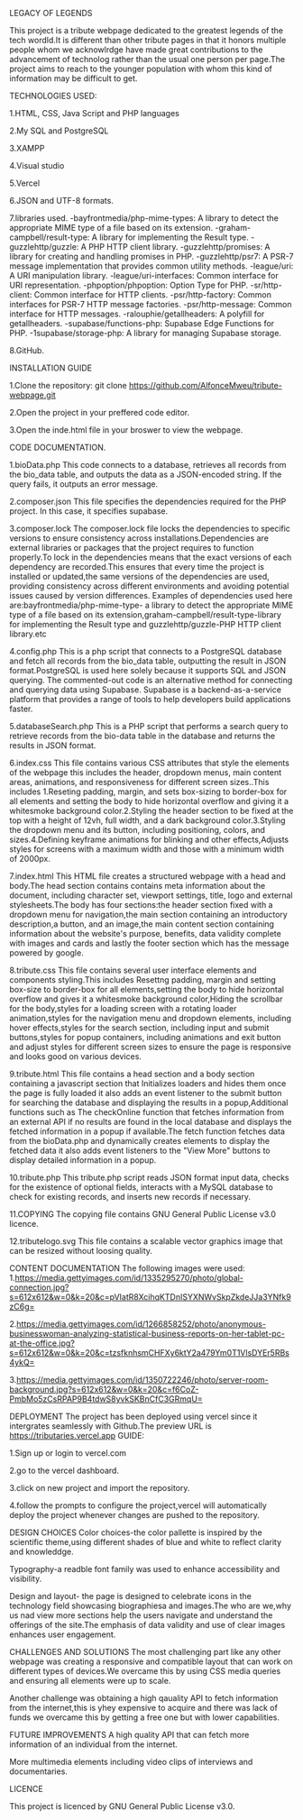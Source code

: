 LEGACY OF LEGENDS

This project is a tribute webpage dedicated to the greatest legends of the tech wordld.It is different than other tribute pages in that it honors multiple people whom we acknowlrdge have made great contributions to the advancement of technolog rather than the usual one person per page.The project aims to reach to the younger population with whom this kind of information may be difficult to get.  

TECHNOLOGIES USED:

1.HTML, CSS, Java Script and PHP languages

2.My SQL and PostgreSQL

3.XAMPP

4.Visual studio

5.Vercel

6.JSON and UTF-8 formats.

7.libraries used.
-bayfrontmedia/php-mime-types: A library to detect the appropriate MIME type of a file based on its extension.
-graham-campbell/result-type: A library for implementing the Result type.
-guzzlehttp/guzzle: A PHP HTTP client library.
-guzzlehttp/promises: A library for creating and handling promises in PHP.
-guzzlehttp/psr7: A PSR-7 message implementation that provides common utility methods.
-league/uri: A URI manipulation library.
-league/uri-interfaces: Common interface for URI representation.
-phpoption/phpoption: Option Type for PHP.
-sr/http-client: Common interface for HTTP clients.
-psr/http-factory: Common interfaces for PSR-7 HTTP message factories.
-psr/http-message: Common interface for HTTP messages.
-ralouphie/getallheaders: A polyfill for getallheaders.
-supabase/functions-php: Supabase Edge Functions for PHP.
-1supabase/storage-php: A library for managing Supabase storage.

8.GitHub. 

INSTALLATION GUIDE

1.Clone the repository: git clone https://github.com/AlfonceMweu/tribute-webpage.git

2.Open the project in your preffered code editor.

3.Open the inde.html file in your broswer to view the webpage.

CODE DOCUMENTATION.

1.bioData.php 
This code connects to a database, retrieves all records from the bio_data table, and outputs the data as a JSON-encoded string. If the query fails, it outputs an error message.

2.composer.json
This file specifies the dependencies required for the PHP project. In this case, it specifies supabase.

3.composer.lock
The composer.lock file locks the dependencies to specific versions to ensure consistency across installations.Dependencies are external libraries or packages that the project requires to function properly.To lock in the dependencies means that the exact versions of each dependency are recorded.This ensures that every time the project is installed or updated,the same versions of the dependencies are used, providing consistency across different environments and avoiding potential issues caused by version differences. Examples of dependencies used here are:bayfrontmedia/php-mime-type- a library to detect the appropriate MIME type of a file based on its extension,graham-campbell/result-type-library for implementing the Result type and guzzlehttp/guzzle-PHP HTTP client library.etc

4.config.php
This is a php script that connects to a PostgreSQL database and fetch all records from the bio_data table, outputting the result in JSON format.PostgreSQL is used here solely because it supports SQL and JSON querying. The commented-out code is an alternative method for connecting and querying data using Supabase. Supabase is a backend-as-a-service platform that provides a range of tools to help developers build applications faster.

5.databaseSearch.php
This is a PHP script that performs a search query  to retrieve records from  the bio-data table in the database and returns the results in JSON format.

6.index.css
This file contains various CSS attributes that style the elements of the webpage this includes the header, dropdown menus, main content areas, animations, and responsiveness for different screen sizes..This includes 1.Reseting padding, margin, and sets box-sizing to border-box for all elements and setting the body to hide horizontal overflow and giving it a whitesmoke background color.2.Styling the header section to be fixed at the top with a height of 12vh, full width, and a dark background color.3.Styling  the dropdown menu and its button, including positioning, colors, and sizes.4.Defining keyframe animations for blinking and other effects,Adjusts styles for screens with a maximum width and those with a minimum width of 2000px.

7.index.html
This HTML file creates a structured webpage with a head and body.The head section contains contains meta information about the document, including character set, viewport settings, title, logo and external stylesheets.The body has four sections:the header section fixed with a dropdown menu for navigation,the main section containing an introductory description,a button, and an image,the main content section containing information about the website's purpose, benefits, data validity complete with images and cards and lastly the footer section which has the message powered by google.

8.tribute.css
This file contains several user interface elements and components styling.This includes Resettng padding, margin and setting box-size to border-box for all elements,setting the body to hide horizontal overflow and gives it a whitesmoke background color,Hiding the scrollbar for the body,styles for a loading screen with a rotating loader animation,styles for the navigation menu and dropdown elements, including hover effects,styles for the search section, including input and submit buttons,styles for popup containers, including animations and exit button and adjust styles for different screen sizes to ensure the page is responsive and looks good on various devices.

9.tribute.html
This file contains a head section and a body section containing a javascript section that Initializes loaders and hides them once the page is fully loaded it also adds an event listener to the submit button for searching the database and displaying the results in a popup,Additional functions such as The checkOnline function that fetches information from an external API if no results are found in the local database and displays the fetched information in a popup if available.The  fetch function fetches data from the  bioData.php  and dynamically creates elements to display the fetched data it also adds event listeners to the "View More" buttons to display detailed information in a popup.

10.tribute.php
This tribute.php script reads JSON format input data, checks for the existence of optional fields, interacts with a MySQL database to check for existing records, and inserts new records if necessary.

11.COPYING 
The copying file contains GNU General Public License v3.0 licence.

12.tributelogo.svg
This file contains a scalable vector graphics image that can be resized without loosing quality.

CONTENT DOCUMENTATION
The following images were used:
1.https://media.gettyimages.com/id/1335295270/photo/global-connection.jpg?s=612x612&w=0&k=20&c=pVIatR8XcihqKTDnISYXNWvSkpZkdeJJa3YNfk9zC6g=

2.https://media.gettyimages.com/id/1266858252/photo/anonymous-businesswoman-analyzing-statistical-business-reports-on-her-tablet-pc-at-the-office.jpg?s=612x612&w=0&k=20&c=tzsfknhsmCHFXy6ktY2a479Ym0T1VlsDYEr5RBs4ykQ=

3.https://media.gettyimages.com/id/1350722246/photo/server-room-background.jpg?s=612x612&w=0&k=20&c=f6CoZ-PmbMo5zCsRPAP9B4tdwS8yvkSKBnCfC3GRmqU=

DEPLOYMENT
The project has been deployed using vercel since it intergrates seamlessly with Github.The preview URL is https://tributaries.vercel.app
GUIDE:

1.Sign up or login to vercel.com

2.go to the vercel dashboard.

3.click on new project and import the repository.

4.follow the prompts to configure the project,vercel will automatically deploy the project whenever changes are pushed to the repository.

DESIGN CHOICES
Color choices-the color pallette is inspired by the scientific theme,using  different shades of blue and white to reflect clarity and knowleddge.

Typography-a readble font family was used to enhance accessibility and visibility.

Design and layout- the page is designed to celebrate icons in the technology field showcasing biographiesa and images.The who are we,why us nad view more sections help the users navigate and understand the offerings of the site.The emphasis of data validity and use of clear images enhances user engagement.

CHALLENGES AND SOLUTIONS
The most challenging part like any other webpage was creating a responsive and compatible layout that can work on different types of devices.We overcame this by using CSS media queries and ensuring all elements were up to scale.

Another challenge was obtaining a high qauality API to fetch information from the internet,this is yhey expensive to acquire and there was lack of funds we overcame this by getting a free one but with lower capabilities.

FUTURE IMPROVEMENTS
A high quality API that can fetch more information of an individual from the internet.

More multimedia elements including video clips of interviews and documentaries.

LICENCE

This project is licenced by GNU General Public License v3.0.
